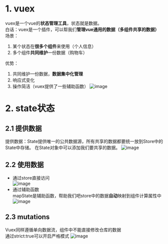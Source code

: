 # 1. vuex
vuex是一个vue的**状态管理工具**，状态就是数据。  
白话：vuex是一个插件，可以帮我们**管理vue通用的数据（多组件共享的数据）**  
场景：  
 1. 某个状态在**很多个组件**来使用（个人信息）
 2. 多个组件**共同维护**一份数据（购物车）

优势：  
 1. 共同维护一份数据，**数据集中化管理**
 2. 响应式变化
 3. 操作简洁（vuex提供了一些辅助函数）
![image](https://github.com/Happy-jianghui/Frontend-Learning/assets/98568967/e22c5119-9126-4e0e-ae75-f37763ef6cf4)


# 2. state状态
## 2.1 提供数据
提供数据：State提供唯一的公共数据源，所有共享的数据都要统一放到Store中的State中存储。
在State对象中可以添加我们要共享的数据。
![image](https://github.com/Happy-jianghui/Frontend-Learning/assets/98568967/8a87ad19-22a2-49b8-a3de-a00360f8ddab)

## 2.2 使用数据
- 通过store直接访问  
![image](https://github.com/Happy-jianghui/Frontend-Learning/assets/98568967/580d60f1-8557-426d-a528-4bb79295a8a3)
- 通过辅助函数  
mapState是辅助函数，帮助我们吧store中的数据**自动**映射到组件计算属性中
![image](https://github.com/Happy-jianghui/Frontend-Learning/assets/98568967/c9a251bb-715c-45f2-9c94-5ca003b5a489)

## 2.3 mutations
Vuex同样遵循单向数据流，组件中不能直接修改仓库的数据  
通过strict:true可以开启严格模式
![image](https://github.com/Happy-jianghui/Frontend-Learning/assets/98568967/56533e2c-7521-4f5d-8ead-36908aee4dbc)


































